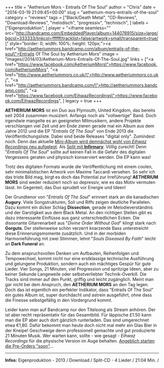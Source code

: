 +++
title = "Aetherium Mors - Entrails Of The Soul"
author = "Chris"
date = "2014-03-19 21:09:45+00:00"
slug = "aetherium-mors-entrails-of-the-soul"
category = "reviews"
tags = ["Black/Death Metal", "CD-Reviews", "Download-Reviews", "melodisch", "progressiv", "technisch", ]
labels = ["Eigenproduktion", ]
player = "<iframe seamless=\"\" src=\"http://bandcamp.com/EmbeddedPlayer/album=144076915/size=large/bgcol=333333/linkcol=ffffff/tracklist=false/artwork=small/transparent=true/\" style=\"border: 0; width: 100%; height: 120px;\"><a href=\"http://aetheriummors.bandcamp.com/album/entrails-of-the-soul\">Entrails Of The Soul by Aetherium Mors</a></iframe>"
image = "images//2014/03/Aetherium-Mors-Entrails-Of-The-Soul.jpg"
links = ["<a href=\"https://www.facebook.com/AetheriumMors\">https://www.facebook.com/AetheriumMors</a>", "<a href=\"http://www.aetheriummors.co.uk/\">http://www.aetheriummors.co.uk/</a>", "<a href=\"http://aetheriummors.bandcamp.com/\">http://aetheriummors.bandcamp.com/</a>", "<a href=\"https://www.facebook.com/EihwazRecordings\">https://www.facebook.com/EihwazRecordings</a>", ]
legacy = true
+++

**AETHERIUM MORS** ist ein Duo aus Plymouth, United Kingdom, das bereits seit 2004 zusammen musiziert. Anfangs noch als "vollwertige" Band. Doch irgendwie mangelte es an geeigneten Mitmusikern, andere Projekte verschlangen viel Zeit und am Ende zieren gerade mal ein Album aus dem Jahre 2012 und die EP "_Entrails Of The Soul_" von Ende 2013 die Veröffentlichungsliste. Dabei sind beide Releases "digital only". Zumindest noch. Denn das aktuelle <a href="http://eihwazrecordings.com/blog/2013/12/23/eihwaz-recordings-signs-aetherium-mors/">Mini-Album wird demnächst wohl von _Eihwaz Recordings_ neu aufgelegt</a>. Als <a href="http://eihwazrecordings.com/blog/2014/02/10/eihwaz-signs-infirmary-split-cd-w-aetherium-mors-coming-soon/">Split mit **Infirmary**</a>. Völlig zurecht! Denn "_Entrails Of The Soul_" sollte auf keinen Fall in die Gefahr des digitalen Vergessens geraten und physisch konserviert werden. Die EP kann was!

Trotz des digitalen Formats wurde die Veröffentlichung mit einem coolen, sehr minimalistischen Artwork von Maxime Taccardi versehen. So sehr ich das triste Bild mag, birgt es doch das Potential zur Irreführung! **AETHERIUM MORS** sind weder reduziert noch so depressiv, wie es das Motiv vermuten lässt. Im Gegenteil, das Duo sprudelt vor Energie und Ideen!

Der Grundtenor von "_Entrails Of The Soul_" erinnert stark an die kanadischen **Augury**. Viele Songstrukturen, Soli und Riffs zeigen deutliche Parallelen. Dazu kommt ein dicker Schlag **Dissection**, gerade im Melodieverständnis und der Garstigkeit aus dem Black Metal. An den richtigen Stellen gibt es dazu interessante Einflüsse aus ganz unterschiedlichen Ecken. Die dissonante Gitarrenarbeit aus "_Divine Order Without God_" klingt stark nach **Gorguts**. Der stellenweise schön verzerrt knarzende Bass unterstreicht diese Erinnerungsmomente zusätzlich. Und in der morbiden Harmonieführung mit zwei Stimmen, lehnt "_Souls Diseased By Faith_" leicht an **Dark Funeral** an.

Zu dem anspruchsvollen Denken um Aufbauten, Reihenfolgen und Tempowechsel, kommt nicht nur eine erstklassige technische Ausführung und gelungene Produktion, sondern auch ein mächtiges Gespür für gute Lieder. Vier Songs, 21 Minuten, viel Progression und spritzige Ideen, aber zu keiner Sekunde Langeweile oder selbstverliebter Technik-Overkill. Die Tracks sind immer auf den Punkt, griffig und leicht zugänglich. Meint man gar nicht bei dem Anspruch, den **AETHERIUM MORS** an den Tag legen. Doch das ist eigentlich ein perfekter Indikator, dass "Entrails Of The Soul" ein gutes Album ist, super durchdacht und astrein ausgeführt, ohne dass die Finesse selbstgefällig in den Vordergrund kommt.

Leider kann man auf Bandcamp nur den Titelsong als Stream anhören. Der ist aber recht repräsentativ für das Gesamtbild. Für läppische £1.50 kann man die EP aber auch dort gänzlich runterladen. Das sind umgerechnet etwa €1,80. Dafür bekommt man heute doch nicht mal mehr ein Glas Bier in der Kneipe! Geschweige denn professionell gemachte und gut produzierte 21 Minuten Musik. Wer warten kann, sollte - wie gesagt - _Eihwaz Recordings_ für die physische Version im Auge behalten. <a href="http://eihwazrecordings.com/blog/2014/02/10/eihwaz-signs-infirmary-split-cd-w-aetherium-mors-coming-soon/">Angeblich starten die Pre-Orders "soon"</a>...





---
**Infos:**
Eigenproduktion - 2013 / 
Download / Split-CD - 4 Lieder / 21:04 Min. / 
